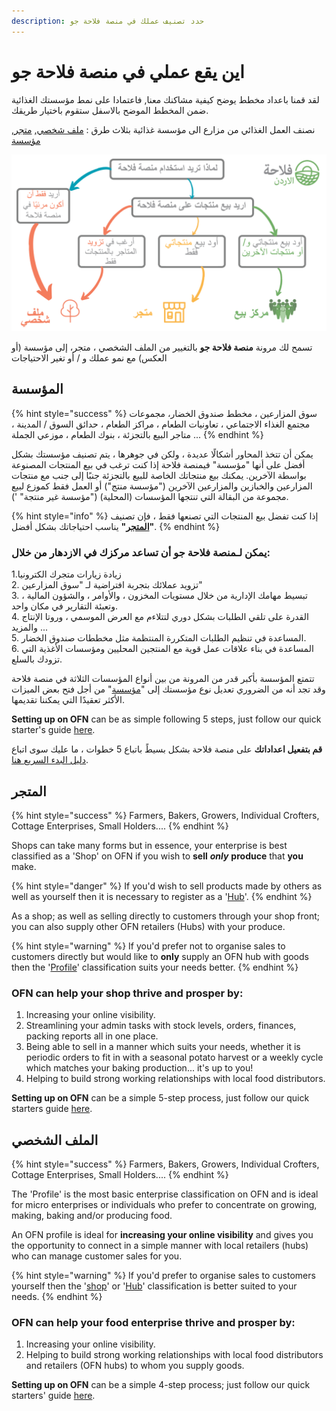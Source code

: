 ```yaml
---
description: حدد تصنيف عملك في منصة فلاحة جو
---
```


# اين يقع عملي في منصة فلاحة جو

لقد قمنا باعداد مخطط يوضح كيفية مشاكنك معنا, فاعتمادا على نمط مؤسستك الغذائية ضمن المخطط الموضح بالاسفل ستقوم باختيار طريقك.

نصنف العمل الغذائي من مزارع الى مؤسسة غذائية بثلاث طرق : [ملف شخصي](your-quick-start-on-ofn-given-who-you-are.md#almlf-alshkhsy), [متجر](your-quick-start-on-ofn-given-who-you-are.md#almtjr), [مؤسسة](your-quick-start-on-ofn-given-who-you-are.md#almussh)

![](.gitbook/assets/ofn_intro_chart.png)

تسمح لك مرونة **منصة فلاحة جو** بالتغيير من الملف الشخصي ، متجر، إلى مؤسسة \(أو العكس\) مع نمو عملك و / أو تغير الاحتياجات

## المؤسسة

{% hint style="success" %}
سوق المزارعين ، مخطط صندوق الخضار،  مجموعات مجتمع الغذاء الاجتماعي ، تعاونيات الطعام ، مراكز الطعام ، حدائق السوق / المدينة ، متاجر البيع بالتجزئة ، بنوك الطعام ، موزعي الجملة ...
{% endhint %}

يمكن أن تتخذ المحاور أشكالًا عديدة ، ولكن في جوهرها ، يتم تصنيف مؤسستك بشكل أفضل على أنها "مؤسسة" فيمنصة فلاحة إذا كنت ترغب في بيع المنتجات المصنوعة بواسطة الآخرين. يمكنك بيع منتجاتك الخاصة للبيع بالتجزئة جنبًا إلى جنب مع منتجات المزارعين والخبازين والمزارعين الآخرين \("مؤسسة منتج"\) أو العمل فقط كموزع لبيع مجموعة من البقالة التي تنتجها المؤسسات \(المحلية\) \("مؤسسة غير منتجة" '\).

{% hint style="info" %}
إذا كنت تفضل بيع المنتجات التي تصنعها فقط ، فإن تصنيف **"**[**المتجر**](your-quick-start-on-ofn-given-who-you-are.md#almtjr)**"** يناسب احتياجاتك بشكل أفضل.
{% endhint %}

### يمكن لـمنصة فلاحة جو أن تساعد مركزك في الازدهار من خلال:

1.زيادة زيارات متجرك الكترونيا  
2. تزويد عملائك بتجربة افتراضية لـ "سوق المزارعين"  
3. تبسيط مهامك الإدارية من خلال مستويات المخزون ، والأوامر ، والشؤون المالية ، وتعبئة التقارير في مكان واحد.  
4. القدرة على تلقي الطلبات بشكل دوري لتتلاءم مع العرض الموسمي ، وروتا الإنتاج والمزيد ...  
5. المساعدة في تنظيم الطلبات المتكررة المنتظمة مثل مخططات صندوق الخضار.  
6. المساعدة في بناء علاقات عمل قوية مع المنتجين المحليين ومؤسسات الأغذية التي تزودك بالسلع.



تتمتع المؤسسة بأكبر قدر من المرونة من بين أنواع المؤسسات الثلاثة في منصة فلاحة وقد تجد أنه من الضروري تعديل نوع مؤسستك إلى "[مؤسسة](your-quick-start-on-ofn-given-who-you-are.md#almussh)" من أجل فتح بعض الميزات الأكثر تعقيدًا التي يمكننا تقديمها.

**Setting up on OFN** can be as simple following 5 steps, just follow our quick starter's guide [here](quick-start-guides/multi-producers-shop-hub-quick-setup-guide.md).

**قم بتفعيل اعداداتك** على منصة فلاحة بشكل بسيطً باتباع 5 خطوات ، ما عليك سوى اتباع [دليل البدء السريع هنا](quick-start-guides/).

## المتجر

{% hint style="success" %}
Farmers, Bakers, Growers, Individual Crofters, Cottage Enterprises, Small Holders....
{% endhint %}

Shops can take many forms but in essence, your enterprise is best classified as a 'Shop' on OFN if you wish to **sell** _**only**_ **produce** that **you** make.

{% hint style="danger" %}
If you'd wish to sell products made by others as well as yourself then it is necessary to register as a '[Hub](your-quick-start-on-ofn-given-who-you-are.md#hub)'.
{% endhint %}

As a shop; as well as selling directly to customers through your shop front; you can also supply other OFN retailers \(Hubs\) with your produce.

{% hint style="warning" %}
If you'd prefer not to organise sales to customers directly but would like to **only** supply an OFN hub with goods then the '[Profile](your-quick-start-on-ofn-given-who-you-are.md#profile)' classification suits your needs better.
{% endhint %}

### OFN can help your shop thrive and prosper by:

1. Increasing your online visibility.
2. Streamlining your admin tasks with stock levels, orders, finances, packing reports all in one place.
3. Being able to sell in a manner which suits your needs, whether it is periodic orders to fit in with a seasonal potato harvest or a weekly cycle which matches your baking production... it's up to you!
4. Helping to build strong working relationships with local food distributors.

**Setting up on OFN** can be a simple 5-step process, just follow our quick starters guide [here](quick-start-guides/producer-shop-quick-setup-guide.md).

## الملف الشخصي

{% hint style="success" %}
Farmers, Bakers, Growers, Individual Crofters, Cottage Enterprises, Small Holders....
{% endhint %}

The 'Profile' is the most basic enterprise classification on OFN and is ideal for micro enterprises or individuals who prefer to concentrate on growing, making, baking and/or producing food.

An OFN profile is ideal for **increasing your online visibility** and gives you the opportunity to connect in a simple manner with local retailers \(hubs\) who can manage customer sales for you.

{% hint style="warning" %}
If you'd prefer to organise sales to customers yourself then the '[shop](your-quick-start-on-ofn-given-who-you-are.md#shop)' or '[Hub](your-quick-start-on-ofn-given-who-you-are.md#hub)' classification is better suited to your needs.
{% endhint %}

### OFN can help your food enterprise thrive and prosper by:

1. Increasing your online visibility.
2. Helping to build strong working relationships with local food distributors and retailers \(OFN hubs\) to whom you supply goods.

**Setting up on OFN** can be a simple 4-step process; just follow our quick starters' guide [here](quick-start-guides/profile-only-quick-setup-guide.md).

